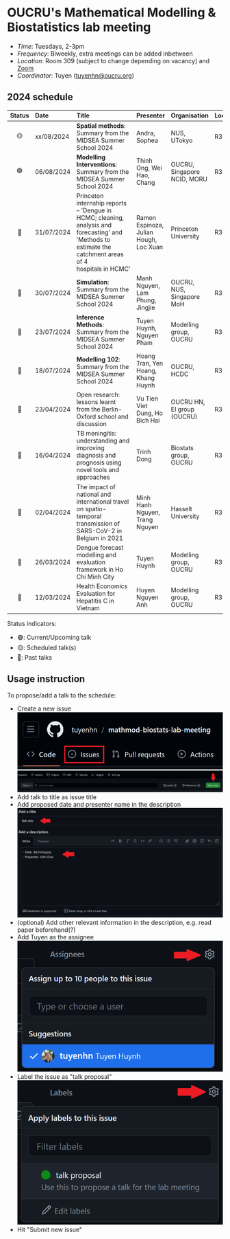 # OUCRU's Mathematical Modelling & Biostatistics lab meeting

- _Time_: Tuesdays, 2-3pm
- _Frequency_: Biweekly, extra meetings can be added inbetween
- _Location_: Room 309 (subject to change depending on vacancy) and [Zoom](https://zoom.us/j/97208653692?pwd=UHR3bFhuejZrTERNS0FYUGZ0NkFCdz09)
- _Coordinator_: Tuyen (<tuyenhn@oucru.org>)

## 2024 schedule

| Status | Date       | Title                                                                                                                                                    | Presenter                              | Organisation                | Location |
| :----: | :--------- | :------------------------------------------------------------------------------------------------------------------------------------------------------- | :------------------------------------- | :-------------------------- | :------- |
|   🟡   | xx/08/2024 | **Spatial methods**: Summary from the MIDSEA Summer School 2024                                                                                          | Andra, Sophea                          | NUS, UTokyo                 | R30x     |
|   🟢   | 06/08/2024 | **Modelling Interventions**: Summary from the MIDSEA Summer School 2024                                                                                  | Thinh Ong, Wei Hao, Chang              | OUCRU, Singapore NCID, MORU | R309     |
|   🔴   | 31/07/2024 | Princeton internship reports – 'Dengue in HCMC; cleaning, analysis and forecasting' and 'Methods to estimate the catchment areas of 4 hospitals in HCMC' | Ramon Espinoza, Julian Hough, Loc Xuan | Princeton University        | R309     |
|   🔴   | 30/07/2024 | **Simulation**: Summary from the MIDSEA Summer School 2024                                                                                               | Manh Nguyen, Lam Phung, Jingjie        | OUCRU, NUS, Singapore MoH   | R308     |
|   🔴   | 23/07/2024 | **Inference Methods**: Summary from the MIDSEA Summer School 2024                                                                                        | Tuyen Huynh, Nguyen Pham               | Modelling group, OUCRU      | R309     |
|   🔴   | 18/07/2024 | **Modelling 102**: Summary from the MIDSEA Summer School 2024                                                                                            | Hoang Tran, Yen Hoang, Khang Huynh     | OUCRU, HCDC                 | R309     |
|   🔴   | 23/04/2024 | Open research: lessons learnt from the Berlin-Oxford school and discussion                                                                               | Vu Tien Viet Dung, Ho Bich Hai         | OUCRU HN, EI group (OUCRU)  | R309     |
|   🔴   | 16/04/2024 | TB meningitis: understanding and improving diagnosis and prognosis using novel tools and approaches                                                      | Trinh Dong                             | Biostats group, OUCRU       | R309     |
|   🔴   | 02/04/2024 | The impact of national and international travel on spatio-temporal transmission of SARS-CoV-2 in Belgium in 2021                                         | Minh Hanh Nguyen, Trang Nguyen         | Hasselt University          | R309     |
|   🔴   | 26/03/2024 | Dengue forecast modelling and evaluation framework in Ho Chi Minh City                                                                                   | Tuyen Huynh                            | Modelling group, OUCRU      | R309     |
|   🔴   | 12/03/2024 | Health Economics Evaluation for Hepatitis C in Vietnam                                                                                                   | Huyen Nguyen Anh                       | Modelling group, OUCRU      | R309     |

Status indicators:

- 🟢: Current/Upcoming talk
- 🟡: Scheduled talk(s)
- 🔴: Past talks

## Usage instruction

To propose/add a talk to the schedule:

- Create a new issue
  ![issue-button](proposal_instructions/1.png)
  ![create-new-issue](proposal_instructions/2.png)
- Add talk to title as issue title
- Add proposed date and presenter name in the description
  ![add-info](proposal_instructions/3.png)
- (optional) Add other relevant information in the description, e.g. read paper beforehand(?)
- Add Tuyen as the assignee
  ![add-assignee](proposal_instructions/4.png)
- Label the issue as "talk proposal"
  ![add-label](proposal_instructions/5.png)
- Hit "Submit new issue"
